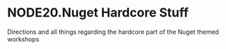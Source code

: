 # NODE20.Nuget Hardcore Stuff

Directions and all things regarding the hardcore part of the Nuget themed workshops
